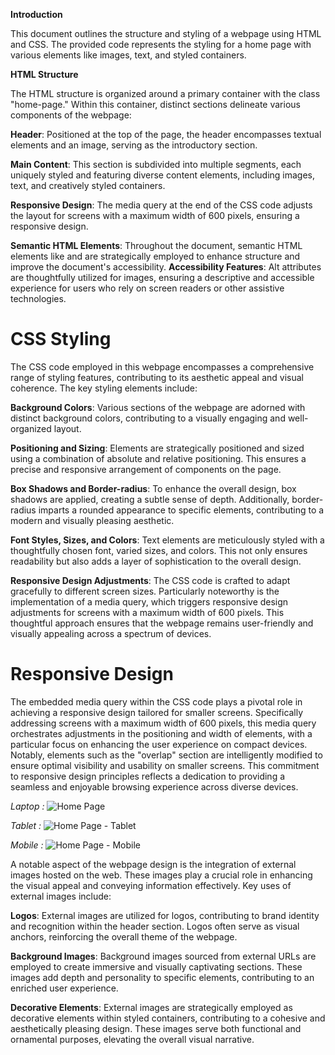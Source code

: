 
**Introduction**

This document outlines the structure and styling of a webpage using HTML and CSS. The provided code represents the styling for a home page with various elements like images, text, and styled containers.

**HTML Structure**

The HTML structure is organized around a primary container with the class "home-page." Within this container, distinct sections delineate various components of the webpage:

**Header**: Positioned at the top of the page, the header encompasses textual elements and an image, serving as the introductory section.

**Main Content**: This section is subdivided into multiple segments, each uniquely styled and featuring diverse content elements, including images, text, and creatively styled containers.

**Responsive Design**: The media query at the end of the CSS code adjusts the layout for screens with a maximum width of 600 pixels, ensuring a responsive design.

**Semantic HTML Elements**: Throughout the document, semantic HTML elements like
and are strategically employed to enhance structure and improve the document's accessibility.
**Accessibility Features**: Alt attributes are thoughtfully utilized for images, ensuring a descriptive and accessible experience for users who rely on screen readers or other assistive technologies.

# CSS Styling

The CSS code employed in this webpage encompasses a comprehensive range of styling features, contributing to its aesthetic appeal and visual coherence. The key styling elements include:

**Background Colors**: Various sections of the webpage are adorned with distinct background colors, contributing to a visually engaging and well-organized layout.

**Positioning and Sizing**: Elements are strategically positioned and sized using a combination of absolute and relative positioning. This ensures a precise and responsive arrangement of components on the page.

**Box Shadows and Border-radius**: To enhance the overall design, box shadows are applied, creating a subtle sense of depth. Additionally, border-radius imparts a rounded appearance to specific elements, contributing to a modern and visually pleasing aesthetic.

**Font Styles, Sizes, and Colors**: Text elements are meticulously styled with a thoughtfully chosen font, varied sizes, and colors. This not only ensures readability but also adds a layer of sophistication to the overall design.

**Responsive Design Adjustments**: The CSS code is crafted to adapt gracefully to different screen sizes. Particularly noteworthy is the implementation of a media query, which triggers responsive design adjustments for screens with a maximum width of 600 pixels. This thoughtful approach ensures that the webpage remains user-friendly and visually appealing across a spectrum of devices.

# Responsive Design

The embedded media query within the CSS code plays a pivotal role in achieving a responsive design tailored for smaller screens. Specifically addressing screens with a maximum width of 600 pixels, this media query orchestrates adjustments in the positioning and width of elements, with a particular focus on enhancing the user experience on compact devices. Notably, elements such as the "overlap" section are intelligently modified to ensure optimal visibility and usability on smaller screens. This commitment to responsive design principles reflects a dedication to providing a seamless and enjoyable browsing experience across diverse devices.


*Laptop :*
![Home Page](https://github.com/RCTS-K-Hub/Dec_Team_05/assets/96939193/5b627ffb-34e7-42e7-acff-61985688f6cb)



*Tablet :*
![Home Page - Tablet](https://github.com/RCTS-K-Hub/Dec_Team_05/assets/96939193/7c1e4a5a-29f5-499a-83dd-fe90678fcdcf)



*Mobile :*
 ![Home Page - Mobile](https://github.com/RCTS-K-Hub/Dec_Team_05/assets/96939193/4ca6bf73-1920-4774-b018-d0b1dae7056a)
 

A notable aspect of the webpage design is the integration of external images hosted on the web. These images play a crucial role in enhancing the visual appeal and conveying information effectively. Key uses of external images include:

**Logos**: External images are utilized for logos, contributing to brand identity and recognition within the header section. Logos often serve as visual anchors, reinforcing the overall theme of the webpage.

**Background Images**: Background images sourced from external URLs are employed to create immersive and visually captivating sections. These images add depth and personality to specific elements, contributing to an enriched user experience.

**Decorative Elements**: External images are strategically employed as decorative elements within styled containers, contributing to a cohesive and aesthetically pleasing design. These images serve both functional and ornamental purposes, elevating the overall visual narrative.
